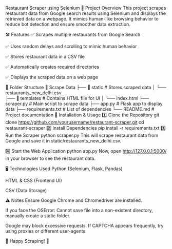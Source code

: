 Restaurant Scraper using Selenium
📌 Project Overview
This project scrapes restaurant data from Google search results using Selenium and displays the retrieved data on a webpage. It mimics human-like browsing behavior to reduce bot detection and ensure smoother data extraction.

🛠 Features
✅ Scrapes multiple restaurants from Google Search

✅ Uses random delays and scrolling to mimic human behavior

✅ Stores restaurant data in a CSV file

✅ Automatically creates required directories

✅ Displays the scraped data on a web page

📂 Folder Structure
📂 Scrape Data
├── 📂 static                # Stores scraped data
│   └── restaurants_new_delhi.csv  
├── 📂 templates             # Contains HTML file for UI
│   └── index.html
├── scraper.py              # Main script to scrape data
├── app.py                  # Flask app to display data
├── requirements.txt        # List of dependencies
└── README.md               # Project documentation
🚀 Installation & Usage
1️⃣ Clone the Repository
git clone https://github.com/yourusername/restaurant-scraper.git
cd restaurant-scraper
2️⃣ Install Dependencies
pip install -r requirements.txt
3️⃣ Run the Scraper
python scraper.py
This will scrape restaurant data from Google and save it in static/restaurants_new_delhi.csv.

4️⃣ Start the Web Application
python app.py
Now, open http://127.0.0.1:5000/ in your browser to see the restaurant data.

🖥 Technologies Used
Python (Selenium, Flask, Pandas)

HTML & CSS (Frontend UI)

CSV (Data Storage)

⚠️ Notes
Ensure Google Chrome and Chromedriver are installed.

If you face the OSError: Cannot save file into a non-existent directory, manually create a static folder.

Google may block excessive requests. If CAPTCHA appears frequently, try using proxies or different user-agents.

🚀 Happy Scraping! 🎯